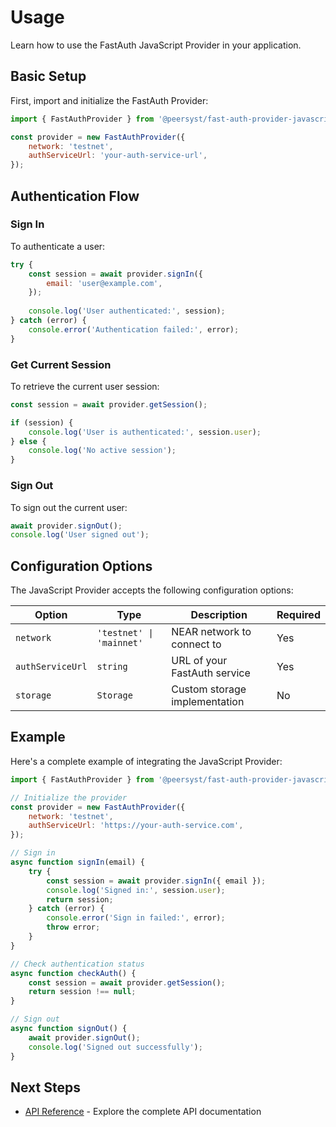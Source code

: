 # Usage

Learn how to use the FastAuth JavaScript Provider in your application.

## Basic Setup

First, import and initialize the FastAuth Provider:

```javascript
import { FastAuthProvider } from '@peersyst/fast-auth-provider-javascript';

const provider = new FastAuthProvider({
    network: 'testnet',
    authServiceUrl: 'your-auth-service-url',
});
```

## Authentication Flow

### Sign In

To authenticate a user:

```javascript
try {
    const session = await provider.signIn({
        email: 'user@example.com',
    });
    
    console.log('User authenticated:', session);
} catch (error) {
    console.error('Authentication failed:', error);
}
```

### Get Current Session

To retrieve the current user session:

```javascript
const session = await provider.getSession();

if (session) {
    console.log('User is authenticated:', session.user);
} else {
    console.log('No active session');
}
```

### Sign Out

To sign out the current user:

```javascript
await provider.signOut();
console.log('User signed out');
```

## Configuration Options

The JavaScript Provider accepts the following configuration options:

| Option | Type | Description | Required |
|--------|------|-------------|----------|
| `network` | `'testnet' \| 'mainnet'` | NEAR network to connect to | Yes |
| `authServiceUrl` | `string` | URL of your FastAuth service | Yes |
| `storage` | `Storage` | Custom storage implementation | No |

## Example

Here's a complete example of integrating the JavaScript Provider:

```javascript
import { FastAuthProvider } from '@peersyst/fast-auth-provider-javascript';

// Initialize the provider
const provider = new FastAuthProvider({
    network: 'testnet',
    authServiceUrl: 'https://your-auth-service.com',
});

// Sign in
async function signIn(email) {
    try {
        const session = await provider.signIn({ email });
        console.log('Signed in:', session.user);
        return session;
    } catch (error) {
        console.error('Sign in failed:', error);
        throw error;
    }
}

// Check authentication status
async function checkAuth() {
    const session = await provider.getSession();
    return session !== null;
}

// Sign out
async function signOut() {
    await provider.signOut();
    console.log('Signed out successfully');
}
```

## Next Steps

- [API Reference](./api) - Explore the complete API documentation

